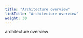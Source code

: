 ```yaml
---
title: "Architecture overview"
linkTitle: "Architecture overview"
weight: 30
---
```


architecture overview
